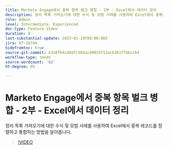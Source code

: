 ```yaml
---
title: Marketo Engage에서 중복 항목 벌크 병합 - 2부 - Excel에서 데이터 정리
description: 정리 목록 가져오기에 대한 수식 및 모범 사례를 사용하여 Excel에서 중복 레코드를 정렬하고 통합하는 방법을 알아봅니다.
role: Admin
level: Intermediate, Experienced
doc-type: Feature Video
duration: 0
last-substantial-update: 2025-01-10T00:00:00Z
jira: KT-16744
hidefromtoc: true
source-git-commit: e310fb4cd8dfc502ac49019f12ecb361ffbbccb4
workflow-type: tm+mt
source-wordcount: '62'
ht-degree: 0%

---
```



# Marketo Engage에서 중복 항목 벌크 병합 - 2부 - Excel에서 데이터 정리

정리 목록 가져오기에 대한 수식 및 모범 사례를 사용하여 Excel에서 중복 레코드를 정렬하고 통합하는 방법을 알아봅니다.

>[!VIDEO](https://video.tv.adobe.com/v/3429492/?learn=on&enablevpops)
